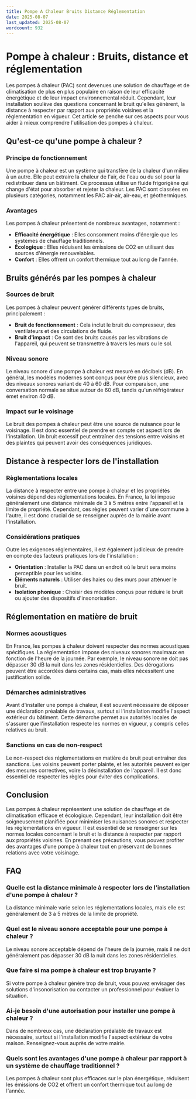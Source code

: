 ```yaml
---
title: Pompe A Chaleur Bruits Distance Réglementation
date: 2025-08-07
last_updated: 2025-08-07
wordcount: 932
---
```


# Pompe à chaleur : Bruits, distance et réglementation

Les pompes à chaleur (PAC) sont devenues une solution de chauffage et de climatisation de plus en plus populaire en raison de leur efficacité énergétique et de leur impact environnemental réduit. Cependant, leur installation soulève des questions concernant le bruit qu'elles génèrent, la distance à respecter par rapport aux propriétés voisines et la réglementation en vigueur. Cet article se penche sur ces aspects pour vous aider à mieux comprendre l'utilisation des pompes à chaleur.

## Qu'est-ce qu'une pompe à chaleur ?

### Principe de fonctionnement

Une pompe à chaleur est un système qui transfère de la chaleur d'un milieu à un autre. Elle peut extraire la chaleur de l'air, de l'eau ou du sol pour la redistribuer dans un bâtiment. Ce processus utilise un fluide frigorigène qui change d'état pour absorber et rejeter la chaleur. Les PAC sont classées en plusieurs catégories, notamment les PAC air-air, air-eau, et géothermiques.

### Avantages

Les pompes à chaleur présentent de nombreux avantages, notamment :

- **Efficacité énergétique** : Elles consomment moins d'énergie que les systèmes de chauffage traditionnels.
- **Écologique** : Elles réduisent les émissions de CO2 en utilisant des sources d'énergie renouvelables.
- **Confort** : Elles offrent un confort thermique tout au long de l'année.

## Bruits générés par les pompes à chaleur

### Sources de bruit

Les pompes à chaleur peuvent générer différents types de bruits, principalement :

- **Bruit de fonctionnement** : Cela inclut le bruit du compresseur, des ventilateurs et des circulations de fluide.
- **Bruit d'impact** : Ce sont des bruits causés par les vibrations de l'appareil, qui peuvent se transmettre à travers les murs ou le sol.

### Niveau sonore

Le niveau sonore d'une pompe à chaleur est mesuré en décibels (dB). En général, les modèles modernes sont conçus pour être plus silencieux, avec des niveaux sonores variant de 40 à 60 dB. Pour comparaison, une conversation normale se situe autour de 60 dB, tandis qu'un réfrigérateur émet environ 40 dB.

### Impact sur le voisinage

Le bruit des pompes à chaleur peut être une source de nuisance pour le voisinage. Il est donc essentiel de prendre en compte cet aspect lors de l'installation. Un bruit excessif peut entraîner des tensions entre voisins et des plaintes qui peuvent avoir des conséquences juridiques.

## Distance à respecter lors de l'installation

### Règlementations locales

La distance à respecter entre une pompe à chaleur et les propriétés voisines dépend des réglementations locales. En France, la loi impose généralement une distance minimale de 3 à 5 mètres entre l'appareil et la limite de propriété. Cependant, ces règles peuvent varier d'une commune à l'autre, il est donc crucial de se renseigner auprès de la mairie avant l'installation.

### Considérations pratiques

Outre les exigences réglementaires, il est également judicieux de prendre en compte des facteurs pratiques lors de l'installation :

- **Orientation** : Installer la PAC dans un endroit où le bruit sera moins perceptible pour les voisins.
- **Éléments naturels** : Utiliser des haies ou des murs pour atténuer le bruit.
- **Isolation phonique** : Choisir des modèles conçus pour réduire le bruit ou ajouter des dispositifs d'insonorisation.

## Réglementation en matière de bruit

### Normes acoustiques

En France, les pompes à chaleur doivent respecter des normes acoustiques spécifiques. La réglementation impose des niveaux sonores maximaux en fonction de l'heure de la journée. Par exemple, le niveau sonore ne doit pas dépasser 30 dB la nuit dans les zones résidentielles. Des dérogations peuvent être accordées dans certains cas, mais elles nécessitent une justification solide.

### Démarches administratives

Avant d'installer une pompe à chaleur, il est souvent nécessaire de déposer une déclaration préalable de travaux, surtout si l'installation modifie l'aspect extérieur du bâtiment. Cette démarche permet aux autorités locales de s'assurer que l'installation respecte les normes en vigueur, y compris celles relatives au bruit.

### Sanctions en cas de non-respect

Le non-respect des réglementations en matière de bruit peut entraîner des sanctions. Les voisins peuvent porter plainte, et les autorités peuvent exiger des mesures correctives, voire la désinstallation de l'appareil. Il est donc essentiel de respecter les règles pour éviter des complications.

## Conclusion

Les pompes à chaleur représentent une solution de chauffage et de climatisation efficace et écologique. Cependant, leur installation doit être soigneusement planifiée pour minimiser les nuisances sonores et respecter les réglementations en vigueur. Il est essentiel de se renseigner sur les normes locales concernant le bruit et la distance à respecter par rapport aux propriétés voisines. En prenant ces précautions, vous pouvez profiter des avantages d'une pompe à chaleur tout en préservant de bonnes relations avec votre voisinage.

## FAQ

### Quelle est la distance minimale à respecter lors de l'installation d'une pompe à chaleur ?

La distance minimale varie selon les réglementations locales, mais elle est généralement de 3 à 5 mètres de la limite de propriété.

### Quel est le niveau sonore acceptable pour une pompe à chaleur ?

Le niveau sonore acceptable dépend de l'heure de la journée, mais il ne doit généralement pas dépasser 30 dB la nuit dans les zones résidentielles.

### Que faire si ma pompe à chaleur est trop bruyante ?

Si votre pompe à chaleur génère trop de bruit, vous pouvez envisager des solutions d'insonorisation ou contacter un professionnel pour évaluer la situation.

### Ai-je besoin d'une autorisation pour installer une pompe à chaleur ?

Dans de nombreux cas, une déclaration préalable de travaux est nécessaire, surtout si l'installation modifie l'aspect extérieur de votre maison. Renseignez-vous auprès de votre mairie.

### Quels sont les avantages d'une pompe à chaleur par rapport à un système de chauffage traditionnel ?

Les pompes à chaleur sont plus efficaces sur le plan énergétique, réduisent les émissions de CO2 et offrent un confort thermique tout au long de l'année.